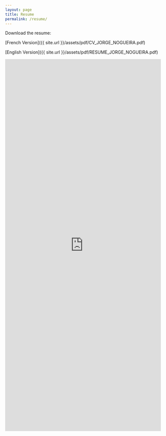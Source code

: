 ```yaml
---
layout: page
title: Resume
permalink: /resume/
---
```



Download the resume:


[French Version]({{ site.url }}/assets/pdf/CV_JORGE_NOGUEIRA.pdf)


[English Version]({{ site.url }}/assets/pdf/RESUME_JORGE_NOGUEIRA.pdf)



<div class="pdf-container">
  <embed src="https://jiexdrop.github.io/assets/pdf/RESUME_JORGE_NOGUEIRA.pdf" type="application/pdf" height="1200px" width="100%">
</div>